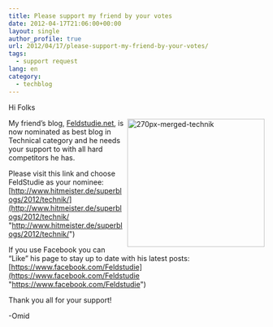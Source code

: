 ```yaml
---
title: Please support my friend by your votes
date: 2012-04-17T21:06:00+00:00
layout: single
author_profile: true
url: 2012/04/17/please-support-my-friend-by-your-votes/
tags:
  - support request
lang: en
category: 
  - techblog
---
```

Hi Folks

<a href="http://www.hitmeister.de/superblogs/2012/technik/" target="_blank"><img title="270px-merged-technik" border="0" alt="270px-merged-technik" align="right" src="http://lh3.ggpht.com/-zDIJ2ibTjDs/T43UU9JSJ4I/AAAAAAAAFh8/oYgpwxReSCk/270px-merged-technik%25255B5%25255D.png?imgmax=800" width="270" height="252" /></a>My friend’s blog, <a href="http://www.feldstudie.net/" target="_blank">Feldstudie.net</a>, is now nominated as best blog in Technical category and he needs your support to with all hard competitors he has.

Please visit this link and choose FeldStudie as your nominee: [http://www.hitmeister.de/superblogs/2012/technik/](http://www.hitmeister.de/superblogs/2012/technik/ "http://www.hitmeister.de/superblogs/2012/technik/")

If you use Facebook you can “Like” his page to stay up to date with his latest posts: [https://www.facebook.com/Feldstudie](https://www.facebook.com/Feldstudie "https://www.facebook.com/Feldstudie")

Thank you all for your support!

-Omid